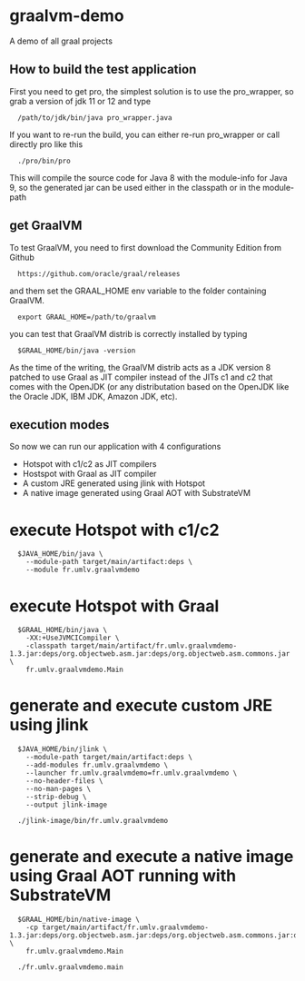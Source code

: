 # graalvm-demo
A demo of all graal projects

## How to build the test application

First you need to get pro, the simplest solution is to use the pro_wrapper,
so grab a version of jdk 11 or 12 and type
```
  /path/to/jdk/bin/java pro_wrapper.java
```

If you want to re-run the build, you can either re-run pro_wrapper or call directly pro like this
```
  ./pro/bin/pro
```

This will compile the source code for Java 8 with the module-info for Java 9, so the generated jar
can be used either in the classpath or in the module-path


## get GraalVM

To test GraalVM, you need to first download the Community Edition from Github 
```
  https://github.com/oracle/graal/releases
```

and them set the GRAAL_HOME env variable to the folder containing GraalVM.
```
  export GRAAL_HOME=/path/to/graalvm
```

you can test that GraalVM distrib is correctly installed by typing
```
  $GRAAL_HOME/bin/java -version
```

As the time of the writing, the GraalVM distrib acts as a JDK version 8 patched to use Graal as JIT compiler instead
of the JITs c1 and c2 that comes with the OpenJDK (or any distributation based on the OpenJDK like the Oracle JDK, IBM JDK, Amazon JDK, etc).

 
## execution modes

So now we can run our application with 4 configurations
- Hotspot with c1/c2 as JIT compilers
- Hostspot with Graal as JIT compiler
- A custom JRE generated using jlink with Hotspot
- A native image generated using Graal AOT with SubstrateVM


# execute Hotspot with c1/c2

```
  $JAVA_HOME/bin/java \
    --module-path target/main/artifact:deps \
    --module fr.umlv.graalvmdemo
```

# execute Hotspot with Graal

```
  $GRAAL_HOME/bin/java \
    -XX:+UseJVMCICompiler \
    -classpath target/main/artifact/fr.umlv.graalvmdemo-1.3.jar:deps/org.objectweb.asm.jar:deps/org.objectweb.asm.commons.jar \
    fr.umlv.graalvmdemo.Main
```

# generate and execute custom JRE using jlink

```
  $JAVA_HOME/bin/jlink \
    --module-path target/main/artifact:deps \
    --add-modules fr.umlv.graalvmdemo \
    --launcher fr.umlv.graalvmdemo=fr.umlv.graalvmdemo \
    --no-header-files \
    --no-man-pages \
    --strip-debug \
    --output jlink-image
```

```
  ./jlink-image/bin/fr.umlv.graalvmdemo
```

# generate and execute a native image using Graal AOT running with SubstrateVM

```
  $GRAAL_HOME/bin/native-image \
    -cp target/main/artifact/fr.umlv.graalvmdemo-1.3.jar:deps/org.objectweb.asm.jar:deps/org.objectweb.asm.commons.jar:deps/org.objectweb.asm.tree.jar:deps/org.objectweb.asm.tree.analysis.jar \
    fr.umlv.graalvmdemo.Main
```

```
  ./fr.umlv.graalvmdemo.main
```
